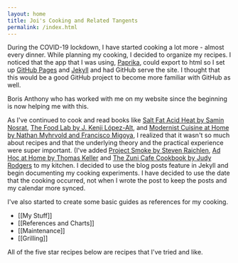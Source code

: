 ```yaml
---
layout: home
title: Joi's Cooking and Related Tangents
permalink: /index.html
---
```


During the COVID-19 lockdown, I have started cooking a lot more - almost every dinner. While planning my cooking, I decided to organize my recipes. I noticed that the app that I was using, [Paprika](https://www.paprikaapp.com/), could export to html so I set up [GitHub Pages](https://pages.github.com/) and [Jekyll](https://jekyllrb.com/) and had GitHub serve the site. I thought that this would be a good GitHub project to become more familiar with GitHub as well.

Boris Anthony who has worked with me on my website since the beginning is now helping me with this.

As I've continued to cook and read books like [Salt Fat Acid Heat by Samin Nosrat](https://www.saltfatacidheat.com/), [The Food Lab by J. Kenji López-Alt](http://www.kenjilopezalt.com/), and [Modernist Cuisine at Home by Nathan Myhrvold and Francisco Migoya](https://modernistcuisine.com/books/modernist-cuisine-at-home/), I realized that it wasn't so much about recipes and that the underlying theory and the practical experience were super important. (I've added [Project Smoke by Steven Raichlen](https://www.stevenraichlen.com/programs/project-smoke/), [Ad Hoc at Home by Thomas Keller](https://www.thomaskeller.com/ad-hoc-home) and [The Zuni Cafe Cookbook by Judy Rodgers](https://wwnorton.com/books/The-Zuni-Cafe-Cookbook/) to my kitchen. I decided to use the blog posts feature in Jekyll and begin documenting my cooking experiments. I have decided to use the date that the cooking occurred, not when I wrote the post to keep the posts and my calendar more synced.

I've also started to create some basic guides as references for my cooking.

* [[My Stuff]]
* [[References and Charts]]
* [[Maintenance]]
* [[Grilling]]

All of the five star recipes below are recipes that I've tried and like.